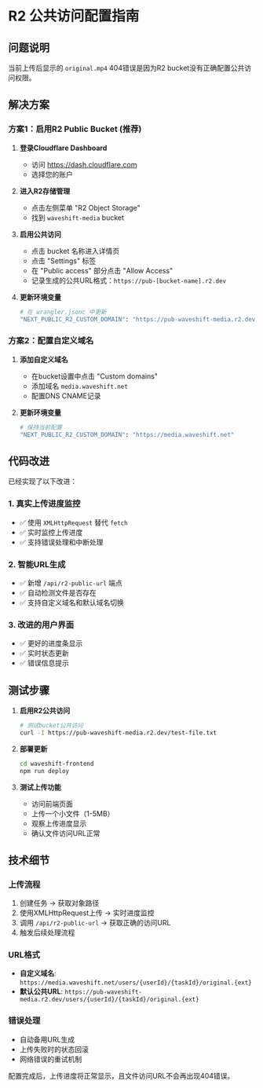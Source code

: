 # R2 公共访问配置指南

## 问题说明

当前上传后显示的 `original.mp4` 404错误是因为R2 bucket没有正确配置公共访问权限。

## 解决方案

### 方案1：启用R2 Public Bucket (推荐)

1. **登录Cloudflare Dashboard**
   - 访问 https://dash.cloudflare.com
   - 选择您的账户

2. **进入R2存储管理**
   - 点击左侧菜单 "R2 Object Storage"
   - 找到 `waveshift-media` bucket

3. **启用公共访问**
   - 点击 bucket 名称进入详情页
   - 点击 "Settings" 标签
   - 在 "Public access" 部分点击 "Allow Access"
   - 记录生成的公共URL格式：`https://pub-[bucket-name].r2.dev`

4. **更新环境变量**
   ```bash
   # 在 wrangler.jsonc 中更新
   "NEXT_PUBLIC_R2_CUSTOM_DOMAIN": "https://pub-waveshift-media.r2.dev"
   ```

### 方案2：配置自定义域名

1. **添加自定义域名**
   - 在bucket设置中点击 "Custom domains"
   - 添加域名 `media.waveshift.net`
   - 配置DNS CNAME记录

2. **更新环境变量**
   ```bash
   # 保持当前配置
   "NEXT_PUBLIC_R2_CUSTOM_DOMAIN": "https://media.waveshift.net"
   ```

## 代码改进

已经实现了以下改进：

### 1. 真实上传进度监控
- ✅ 使用 `XMLHttpRequest` 替代 `fetch`
- ✅ 实时监控上传进度
- ✅ 支持错误处理和中断处理

### 2. 智能URL生成
- ✅ 新增 `/api/r2-public-url` 端点
- ✅ 自动检测文件是否存在
- ✅ 支持自定义域名和默认域名切换

### 3. 改进的用户界面
- ✅ 更好的进度条显示
- ✅ 实时状态更新
- ✅ 错误信息提示

## 测试步骤

1. **启用R2公共访问**
   ```bash
   # 测试bucket公共访问
   curl -I https://pub-waveshift-media.r2.dev/test-file.txt
   ```

2. **部署更新**
   ```bash
   cd waveshift-frontend
   npm run deploy
   ```

3. **测试上传功能**
   - 访问前端页面
   - 上传一个小文件（1-5MB）
   - 观察上传进度显示
   - 确认文件访问URL正常

## 技术细节

### 上传流程
1. 创建任务 → 获取对象路径
2. 使用XMLHttpRequest上传 → 实时进度监控
3. 调用 `/api/r2-public-url` → 获取正确的访问URL
4. 触发后续处理流程

### URL格式
- **自定义域名**: `https://media.waveshift.net/users/{userId}/{taskId}/original.{ext}`
- **默认公共URL**: `https://pub-waveshift-media.r2.dev/users/{userId}/{taskId}/original.{ext}`

### 错误处理
- 自动备用URL生成
- 上传失败时的状态回滚
- 网络错误的重试机制

配置完成后，上传进度将正常显示，且文件访问URL不会再出现404错误。
